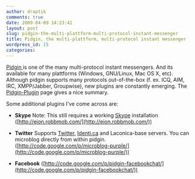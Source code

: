 ```yaml
---
author: draptik
comments: true
date: 2009-04-09 14:23:41
layout: post
slug: pidgin-the-multi-plattform-multi-protocol-instant-messenger
title: Pidgin, the multi-plattform, multi-protocol instant messenger
wordpress_id: 15
categories:
---
```


[Pidgin ](http://www.pidgin.im/)is one of the many multi-protocol instant messengers. And its available for many plattforms (Windows, GNU/Linux, Mac OS X, etc). Although pidgin supports many protocols out-of-the-box (f. ex. ICQ, AIM, IRC, XMPP/Jabber, Groupwise), new plugins are constantly emerging. The [Pidgin-Plugin](http://developer.pidgin.im/wiki/ThirdPartyPlugins) page gives a nice summary.

Some additional plugins I've come across are:



	
  * **Skype** Note: This still requires a working [Skype](http://www.skype.com) installation ([http://eion.robbmob.com/](http://eion.robbmob.com/))

	
  * **Twitter** Supports [Twitter](http://twitter.com), [Identi.ca](http://identi.ca/) and Laconica-base servers. You can microblog directly from within pidgin.  ([http://code.google.com/p/microblog-purple/](http://code.google.com/p/microblog-purple/))

	
  * **Facebook** ([http://code.google.com/p/pidgin-facebookchat/](http://code.google.com/p/pidgin-facebookchat/))


